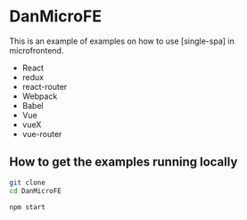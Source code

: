 <!--
 * @Descripttion: 
 * @version: 1.0.0
 * @Author: Daniel
 * @Date: 2019-08-22 16:38:30
 * @LastEditors: Daniel
 * @LastEditTime: 2019-08-22 16:42:15
 -->
# DanMicroFE

This is an example of examples on how to use [single-spa] in microfrontend.

- React
- redux
- react-router
- Webpack
- Babel
- Vue
- vueX
- vue-router

## How to get the examples running locally
```bash
git clone 
cd DanMicroFE

npm start
```
